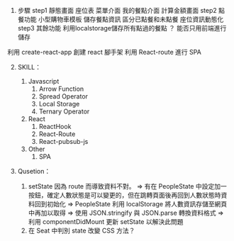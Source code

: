 

1. 步驟
    step1 靜態畫面
        座位表
        菜單介面
        我的餐點介面
        計算金額畫面
    step2 點餐功能
        小型購物車模板
        儲存餐點資訊
        區分已點餐和未點餐
        座位資訊動態化
    step3 其餘功能
        利用localstorage儲存所有點過的餐點 ？ 能否只用前端進行儲存

利用 create-react-app 創建 react 腳手架
利用 React-route 進行 SPA

2. SKILL：
    1. Javascript
        1. Arrow Function
        2. Spread Operator
        3. Local Storage
        4. Ternary Operator
    2. React
        1. ReactHook
        2. React-Route
        3. React-pubsub-js
    3. Other
        1. SPA


3. Qusetion：
    1. setState 因為 route 而導致資料不對。
        => 有在 PeopleState 中設定加一按鈕，確定人數狀態是可以變更的，但在跳轉頁面後再回到人數狀態時資料回到初始化 
        => PeopleState 利用 localStorage 將人數資訊存儲至網頁中再加以取得
        => 使用 JSON.stringify 與 JSON.parse 轉換資料格式
        => 利用 componentDidMount 更新 setState 以解決此問題
    2. 在 Seat 中判別 state 改變 CSS 方法？
